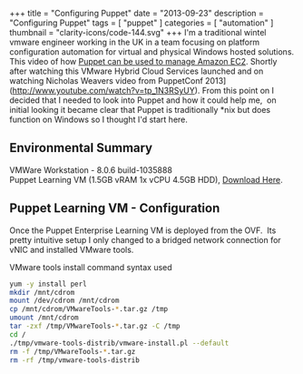 +++
title = "Configuring Puppet"
date = "2013-09-23"
description = "Configuring Puppet"
tags = [
    "puppet"
]
categories = [
    "automation"
]
thumbnail = "clarity-icons/code-144.svg"
+++
I'm a traditional wintel vmware engineer working in the UK in a team focusing on platform configuration automation for virtual and physical Windows hosted solutions. This video of how [Puppet can be used to manage Amazon EC2](http://www.youtube.com/watch?v=UUgoiwEFe1A). Shortly after watching this VMware Hybrid Cloud Services launched and on watching Nicholas Weavers video from PuppetConf 2013](http://www.youtube.com/watch?v=tp_1N3RSyUY). From this point on I decided that I needed to look into Puppet and how it could help me,  on initial looking it became clear that Puppet is traditionally *nix but does function on Windows so I thought I'd start here.

## Environmental Summary
VMWare Workstation - 8.0.6 build-1035888  
Puppet Learning VM (1.5GB vRAM 1x vCPU 4.5GB HDD), [Download Here](http://info.puppetlabs.com/download-learning-puppet-VM.html).

## Puppet Learning VM - Configuration
Once the Puppet Enterprise Learning VM is deployed from the OVF.  Its pretty intuitive setup I only changed to a bridged network connection for vNIC and installed VMware tools.

VMware tools install command syntax used

```bash
yum -y install perl
mkdir /mnt/cdrom
mount /dev/cdrom /mnt/cdrom
cp /mnt/cdrom/VMwareTools-*.tar.gz /tmp
umount /mnt/cdrom
tar -zxf /tmp/VMwareTools-*.tar.gz -C /tmp
cd /
./tmp/vmware-tools-distrib/vmware-install.pl --default
rm -f /tmp/VMwareTools-*.tar.gz
rm -rf /tmp/vmware-tools-distrib
```